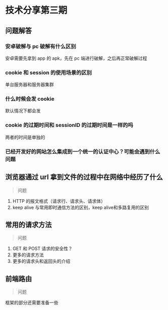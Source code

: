 # 技术分享第三期

## 问题解答

### 安卓破解与 pc 破解有什么区别

安卓需要先拿到 app 的 apk，先在 pc 端进行破解，之后再正常破解过程

### cookie 和 session 的使用场景的区别

单台服务器和服务器集群

### 什么时候会发 cookie

默认情况下都会发

### cookie 的过期时间和 sessionID 的过期时间是一样的吗

两者的时间是单独的

### 已经开发好的网站怎么集成到一个统一的认证中心？可能会遇到什么问题

## 浏览器通过 url 拿到文件的过程中在网络中经历了什么

> 问题

1. HTTP 的报文格式（请求行、请求头、请求体）
2. keep alive 与常用即时通信方法的区别，keep alive和多路复用的区别

## 常用的请求方法

> 问题

1. GET 和 POST 请求的安全性？
2. 更多的请求方法
3. 更多的请求头和返回头的介绍

## 前端路由

> 问题

框架的部分还需要准备一些
